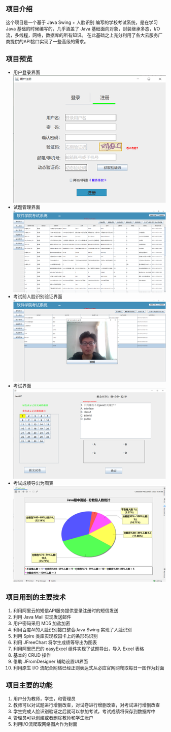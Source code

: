## 项目介绍
这个项目是一个基于 Java Swing + 人脸识别 编写的学校考试系统，是在学习 Java 基础的时候编写的，几乎涵盖了 Java 基础面向对象，封装继承多态，I/O 流，多线程，网络，数据库的所有知识。
在此基础之上充分利用了各大云服务厂商提供的API接口实现了一些高级的需求。

## 项目预览
- 用户登录界面
![登录注册界面](https://github.com/LinSir12138/JavaBigwork/blob/master/src/images/readme_1.png)
- 试题管理界面
![试题管理界面](https://github.com/LinSir12138/JavaBigwork/blob/master/src/images/readme_2.png)
- 考试前人脸识别验证界面
![人脸识别验证界面](https://github.com/LinSir12138/JavaBigwork/blob/master/src/images/readme_4.png)
- 考试界面
![考试界面](https://github.com/LinSir12138/JavaBigwork/blob/master/src/images/readme_5.png)
- 考试成绩导出为图表
![考试成绩导出为图表](https://github.com/LinSir12138/JavaBigwork/blob/master/src/images/readme_6.png)

## 项目用到的主要技术
1. 利用阿里云的短信API服务提供登录注册时的短信发送
2. 利用 Java Mail 实现发送邮件
3. 用户密码采用 MD5 加盐加密
4. 利用百度AI的人脸识别接口整合Java Swing 实现了人脸识别
5. 利用 Spire 类库实现校园卡上的条形码识别
6. 利用 JFreeChart 将学生成绩等导出为图表
7. 利用阿里巴巴的 easyExcel 组件实现了试题导出，导入 Excel 表格
8. 基本的 CRUD 操作
9. 借助 JFromDesigner 辅助设置UI界面
10. 利用原生 I/O 流配合网络已经正则表达式从必应官网网爬取每日一图作为封面

## 项目主要的功能
1. 用户分为教师，学生，和管理员
2. 教师可以对试题进行增删改查，对试卷进行增删改查，对考试进行增删改查
3. 学生完成人脸识别验证之后就可以参加考试，考试成绩将保存到数据库中
4. 管理员可以创建或者删除教师和学生账户
5. 利用I/O流爬取网络图片作为封面
